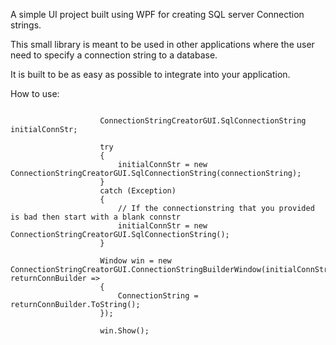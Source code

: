 A simple UI project built using WPF for creating SQL server Connection strings.

This small library is meant to be used in other applications where the user need to specify a connection string to a database.

It is built to be as easy as possible to integrate into your application.

How to use:
```

                    ConnectionStringCreatorGUI.SqlConnectionString initialConnStr;

                    try
                    {
                        initialConnStr = new ConnectionStringCreatorGUI.SqlConnectionString(connectionString);
                    }
                    catch (Exception)
                    {
                        // If the connectionstring that you provided is bad then start with a blank connstr
                        initialConnStr = new ConnectionStringCreatorGUI.SqlConnectionString();
                    }
                 
                    Window win = new ConnectionStringCreatorGUI.ConnectionStringBuilderWindow(initialConnStr, returnConnBuilder =>
                    {
                        ConnectionString = returnConnBuilder.ToString();
                    });

                    win.Show();

                

```